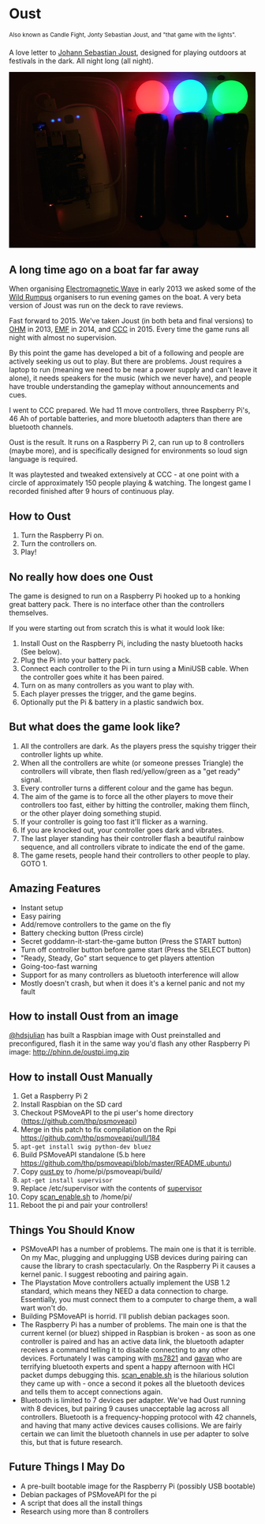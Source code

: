 Oust
====
<sup>Also known as Candle Fight, Jonty Sebastian Joust, and "that game with the lights".</sup>

A love letter to [Johann Sebastian Joust](http://www.jsjoust.com/), designed for playing outdoors at festivals in the dark. All night long (all night).

![Rpi Oust Setup](sandwich_box.jpg)


A long time ago on a boat far far away
--------------------------------------
When organising [Electromagnetic Wave](https://www.emfcamp.org/wave) in early 2013 we asked some of the [Wild Rumpus](http://thewildrumpus.co.uk/) organisers to run evening games on the boat. A very beta version of Joust was run on the deck to rave reviews.

Fast forward to 2015. We've taken Joust (in both beta and final versions) to [OHM](https://en.wikipedia.org/wiki/Observe._Hack._Make.) in 2013, [EMF](https://www.emfcamp.org) in 2014, and [CCC](https://events.ccc.de/camp/2015/wiki/Main_Page) in 2015. Every time the game runs all night with almost no supervision.

By this point the game has developed a bit of a following and people are actively seeking us out to play. But there are problems. Joust requires a laptop to run (meaning we need to be near a power supply and can't leave it alone), it needs speakers for the music (which we never have), and people have trouble understanding the gameplay without announcements and cues.

I went to CCC prepared. We had 11 move controllers, three Raspberry Pi's, 46 Ah of portable batteries, and more bluetooth adapters than there are bluetooth channels.

Oust is the result. It runs on a Raspberry Pi 2, can run up to 8 controllers (maybe more), and is specifically designed for environments so loud sign language is required.

It was playtested and tweaked extensively at CCC - at one point with a circle of approximately 150 people playing & watching. The longest game I recorded finished after 9 hours of continuous play.

How to Oust
-----------
1. Turn the Raspberry Pi on.
2. Turn the controllers on.
3. Play!

No really how does one Oust
---------------------------
The game is designed to run on a Raspberry Pi hooked up to a honking great battery pack. There is no interface other than the controllers themselves.

If you were starting out from scratch this is what it would look like:

1. Install Oust on the Raspberry Pi, including the nasty bluetooth hacks (See below).
2. Plug the Pi into your battery pack.
3. Connect each controller to the Pi in turn using a MiniUSB cable. When the controller goes white it has been paired.
4. Turn on as many controllers as you want to play with.
5. Each player presses the trigger, and the game begins.
6. Optionally put the Pi & battery in a plastic sandwich box.

But what does the game look like?
---------------------------------
1. All the controllers are dark. As the players press the squishy trigger their controller lights up white.
2. When all the controllers are white (or someone presses Triangle) the controllers will vibrate, then flash red/yellow/green as a "get ready" signal.
3. Every controller turns a different colour and the game has begun.
4. The aim of the game is to force all the other players to move their controllers too fast, either by hitting the controller, making them flinch, or the other player doing something stupid.
5. If your controller is going too fast it'll flicker as a warning.
6. If you are knocked out, your controller goes dark and vibrates.
7. The last player standing has their controller flash a beautiful rainbow sequence, and all controllers vibrate to indicate the end of the game.
8. The game resets, people hand their controllers to other people to play. GOTO 1.

Amazing Features
----------------
* Instant setup
* Easy pairing
* Add/remove controllers to the game on the fly
* Battery checking button (Press circle)
* Secret goddamn-it-start-the-game button (Press the START button)
* Turn off controller button before game start (Press the SELECT button)
* "Ready, Steady, Go" start sequence to get players attention
* Going-too-fast warning
* Support for as many controllers as bluetooth interference will allow
* Mostly doesn't crash, but when it does it's a kernel panic and not my fault

How to install Oust from an image
---------------------------------
[@hdsjulian](https://twitter.com/hdsjulian/status/733990403075104768) has built a Raspbian image with Oust preinstalled and preconfigured, flash it in the same way you'd flash any other Raspberry Pi image: http://phinn.de/oustpi.img.zip

How to install Oust Manually
----------------------------
1. Get a Raspberry Pi 2
2. Install Raspbian on the SD card
3. Checkout PSMoveAPI to the pi user's home directory (https://github.com/thp/psmoveapi)
4. Merge in this patch to fix compilation on the Rpi https://github.com/thp/psmoveapi/pull/184
5. `apt-get install swig python-dev bluez`
6. Build PSMoveAPI standalone (5.b here https://github.com/thp/psmoveapi/blob/master/README.ubuntu)
7. Copy [oust.py](oust.py) to /home/pi/psmoveapi/build/
8. `apt-get install supervisor`
9. Replace /etc/supervisor with the contents of [supervisor](supervisor)
10. Copy [scan_enable.sh](scan_enable.sh) to /home/pi/
11. Reboot the pi and pair your controllers!

Things You Should Know
----------------------
* PSMoveAPI has a number of problems. The main one is that it is terrible. On my Mac, plugging and unplugging USB devices during pairing can cause the library to crash spectacularly. On the Raspberry Pi it causes a kernel panic. I suggest rebooting and pairing again.
* The Playstation Move controllers actually implement the USB 1.2 standard, which means they NEED a data connection to charge. Essentially, you must connect them to a computer to charge them, a wall wart won't do.
* Building PSMoveAPI is horrid. I'll publish debian packages soon.
* The Raspberry Pi has a number of problems. The main one is that the current kernel (or bluez) shipped in Raspbian is broken - as soon as one controller is paired and has an active data link, the bluetooth adapter receives a command telling it to disable connecting to any other devices. Fortunately I was camping with [ms7821](https://twitter.com/marksteward) and [gavan](https://twitter.com/gavanfantom) who are terrifying bluetooth experts and spent a happy afternoon with HCI packet dumps debugging this. [scan_enable.sh](scan_enable.sh) is the hilarious solution they came up with - once a second it pokes all the bluetooth devices and tells them to accept connections again.
* Bluetooth is limited to 7 devices per adapter. We've had Oust running with 8 devices, but pairing 9 causes unacceptable lag across all controllers. Bluetooth is a frequency-hopping protocol with 42 channels, and having that many active devices causes collisions. We are fairly certain we can limit the bluetooth channels in use per adapter to solve this, but that is future research.

Future Things I May Do
----------------------
* A pre-built bootable image for the Raspberry Pi (possibly USB bootable)
* Debian packages of PSMoveAPI for the pi
* A script that does all the install things
* Research using more than 8 controllers
